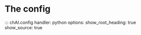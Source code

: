 # The config

::: chAI.config
    handler: python
    options:
      show_root_heading: true
      show_source: true